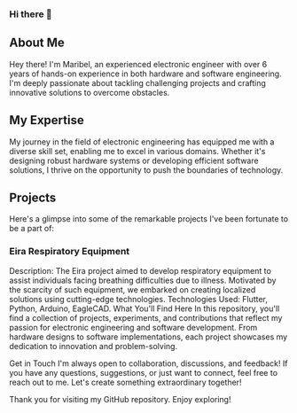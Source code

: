 ### Hi there 👋

## About Me
Hey there! I'm Maribel, an experienced electronic engineer with over 6 years of hands-on experience in both hardware and software engineering. I'm deeply passionate about tackling challenging projects and crafting innovative solutions to overcome obstacles.

## My Expertise
My journey in the field of electronic engineering has equipped me with a diverse skill set, enabling me to excel in various domains. Whether it's designing robust hardware systems or developing efficient software solutions, I thrive on the opportunity to push the boundaries of technology.

## Projects
Here's a glimpse into some of the remarkable projects I've been fortunate to be a part of:

### Eira Respiratory Equipment
Description: The Eira project aimed to develop respiratory equipment to assist individuals facing breathing difficulties due to illness. Motivated by the scarcity of such equipment, we embarked on creating localized solutions using cutting-edge technologies.
Technologies Used: Flutter, Python, Arduino, EagleCAD.
What You'll Find Here
In this repository, you'll find a collection of projects, experiments, and contributions that reflect my passion for electronic engineering and software development. From hardware designs to software implementations, each project showcases my dedication to innovation and problem-solving.

Get in Touch
I'm always open to collaboration, discussions, and feedback! If you have any questions, suggestions, or just want to connect, feel free to reach out to me. Let's create something extraordinary together!

Thank you for visiting my GitHub repository. Enjoy exploring!
